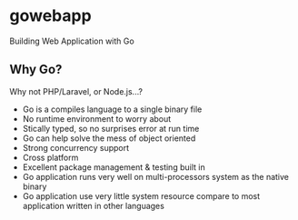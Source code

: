# gowebapp

Building Web Application with Go

## Why Go?

Why not PHP/Laravel, or Node.js...?

- Go is a compiles language to a single binary file
- No runtime environment to worry about
- Stically typed, so no surprises error at run time
- Go can help solve the mess of object oriented
- Strong concurrency support
- Cross platform
- Excellent package management & testing built in
- Go application runs very well on multi-processors system as the native binary
- Go application use very little system resource compare to most application written in other languages
